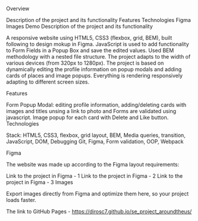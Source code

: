 Overview

Description of the project and its functionality
Features
Technologies
Figma
Images
Demo
Description of the project and its functionality

A responsive website using HTML5, CSS3 (flexbox, grid, BEM), built following to design mokup in Figma. JavaScript is used to add functionality to Form Fields in a Popup Box and save the edited values. Used BEM methodology with a nested file structure. The project adapts to the width of various devices (from 320px to 1280px). The project is based on dynamically editing the profile information on popup modals and adding cards of places and image popups. Everything is rendering responsively adapting to different screen sizes.

Features

Form Popup Modal: editing profile information, adding/deleting cards with images and titles unsing a link to photo and Forms are validated using javascript. Image popup for each card with Delete and Like button.
Technologies

Stack: HTML5, CSS3, flexbox, grid layout, BEM, Media queries, transition, JavaScript, DOM, Debugging Git, Figma, Form validation, OOP, Webpack

Figma

The website was made up according to the Figma layout requirements:

Link to the project in Figma - 1
Link to the project in Figma - 2
Link to the project in Figma - 3
Images

Export images directly from Figma and optimize them here, so your project loads faster.

The link to GitHub Pages - https://dirosc7.github.io/se_project_aroundtheus/
